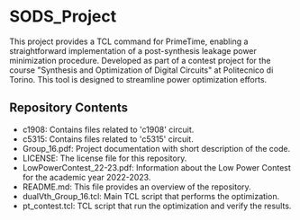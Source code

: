 # SODS_Project
This project provides a TCL command for PrimeTime, enabling a straightforward implementation of a post-synthesis leakage power minimization procedure. Developed as part of a contest project for the course "Synthesis and Optimization of Digital Circuits" at Politecnico di Torino. This tool is designed to streamline power optimization efforts.

## Repository Contents
- c1908: Contains files related to 'c1908' circuit.
- c5315: Contains files related to 'c5315' circuit.
- Group_16.pdf: Project documentation with short description of the code.
- LICENSE: The license file for this repository.
- LowPowerContest_22-23.pdf: Information about the Low Power Contest for the academic year 2022-2023.
- README.md: This file provides an overview of the repository.
- dualVth_Group_16.tcl: Main TCL script that performs the optimization.
- pt_contest.tcl: TCL script that run the optimization and verify the results.
